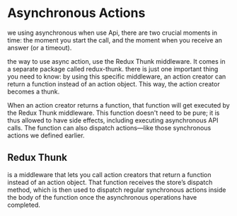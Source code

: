 # Asynchronous Actions

we using asynchronous when use Api, there are two crucial moments in time: the moment you start the call, and the moment when you receive an answer (or a timeout).

the way to use async action, use the Redux Thunk middleware. It comes in a separate package called redux-thunk. there is just one important thing you need to know: by using this specific middleware, an action creator can return a function instead of an action object. This way, the action creator becomes a thunk.

When an action creator returns a function, that function will get executed by the Redux Thunk middleware. This function doesn't need to be pure; it is thus allowed to have side effects, including executing asynchronous API calls. The function can also dispatch actions—like those synchronous actions we defined earlier.

## Redux Thunk
is a middleware that lets you call action creators that return a function instead of an action object. That function receives the store’s dispatch method, which is then used to dispatch regular synchronous actions inside the body of the function once the asynchronous operations have completed.